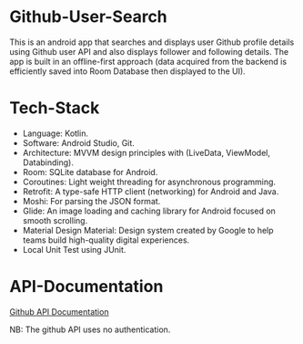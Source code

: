 # Github-User-Search
This is an android app that searches and displays user Github profile details using Github user API and also displays follower and following details.
The app is built in an offline-first approach (data acquired from the backend is efficiently saved into Room Database then displayed to the UI).



# Tech-Stack 

* Language: Kotlin.
* Software: Android Studio, Git.
* Architecture: MVVM design principles with (LiveData, ViewModel, Databinding).
* Room: SQLite database for Android.
* Coroutines: Light weight threading for asynchronous programming.
* Retrofit: A type-safe HTTP client (networking) for Android and Java.
* Moshi: For parsing the JSON format.
* Glide: An image loading and caching library for Android focused on smooth scrolling.
* Material Design Material: Design system created by Google to help teams build high-quality digital experiences.
* Local Unit Test using JUnit.

# API-Documentation
[Github API Documentation](https://docs.github.com/en/rest/users/users?apiVersion=2022-11-28#about-the-users-api)

NB: The github API uses no authentication.
